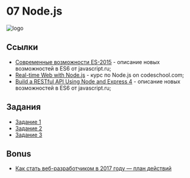 # 07 Node.js

![logo](https://upload.wikimedia.org/wikipedia/commons/thumb/d/d9/Node.js_logo.svg/590px-Node.js_logo.svg.png)

## Ссылки
- [Современные возможности ES-2015](https://learn.javascript.ru/es-modern) - описание новых возможностей в ES6 от javascript.ru;
- [Real-time Web with Node.js](https://www.codeschool.com/courses/real-time-web-with-node-js) - курс по Node.js on codeschool.com;
- [Build a RESTful API Using Node and Express 4](https://learn.javascript.ru/es-modern) - описание новых возможностей в ES6 от javascript.ru;

## Задания
- [Задание 1](exercises/01/README.md)
- [Задание 2](exercises/02/README.md)
- [Задание 3](exercises/03/README.md)

## Bonus
- [Как стать веб-разработчиком в 2017 году — план действий](https://habrahabr.ru/company/netologyru/blog/328426/)
